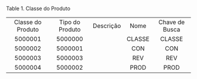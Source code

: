 <div id="d134666e1" class="table">

<div class="table-title">

Table 1. Classe do
Produto

</div>

<div class="table-contents">

|                   |                 |           |        |                |
| :---------------: | :-------------: | :-------: | :----: | :------------: |
| Classe do Produto | Tipo do Produto | Descrição |  Nome  | Chave de Busca |
|      5000001      |     5000000     |           | CLASSE |     CLASSE     |
|      5000002      |     5000001     |           |  CON   |      CON       |
|      5000003      |     5000003     |           |  REV   |      REV       |
|      5000004      |     5000002     |           |  PROD  |      PROD      |

</div>

</div>
